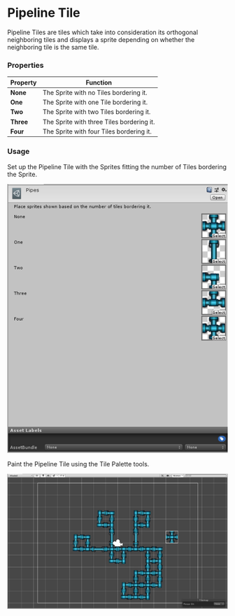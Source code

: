 # Pipeline Tile

Pipeline Tiles are tiles which take into consideration its orthogonal neighboring tiles and displays a sprite depending on whether the neighboring tile is the same tile.

### Properties

| Property  | Function                                  |
| --------- | ----------------------------------------- |
| __None__  | The Sprite with no Tiles bordering it.    |
| __One__   | The Sprite with one Tile bordering it.    |
| __Two__   | The Sprite with two Tiles bordering it.   |
| __Three__ | The Sprite with three Tiles bordering it. |
| __Four__  | The Sprite with four Tiles bordering it.  |

### Usage

Set up the Pipeline Tile with the Sprites fitting the number of Tiles bordering the Sprite.

![Pipeline Tile Editor](images/PipelineTileEditor.png)

Paint the Pipeline Tile using the Tile Palette tools.

![Scene View with Pipeline Tile](images/PipelineTile.png)